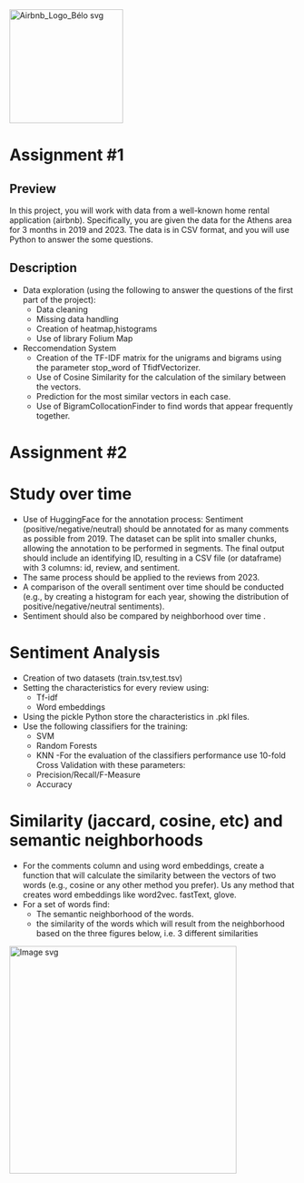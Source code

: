 <img src="https://github.com/user-attachments/assets/a6908861-0da1-4708-9eb9-5efade28f390" alt="Airbnb_Logo_Bélo svg" width="200"/>

# Assignment #1

## Preview 
In this project, you will work with data from a well-known home rental application (airbnb). Specifically, you are given the data for the Athens area for 3 months in 2019 and 2023. The data is in CSV format, and you will use Python to answer the some questions.

## Description
- Data exploration (using the following to answer the questions of the first part of the project):
  - Data cleaning
  - Missing data handling
  - Creation of heatmap,histograms
  - Use of library Folium Map
- Reccomendation System 
  - Creation of the TF-IDF matrix for the unigrams and bigrams using the parameter stop_word of TfidfVectorizer.
  - Use of Cosine Similarity for the calculation of the similary between the vectors.
  - Prediction for the most similar vectors in each case.
  - Use of BigramCollocationFinder to find words that appear frequently together.


# Assignment #2
# Study over time  
- Use of HuggingFace for the annotation process: Sentiment (positive/negative/neutral) should be annotated for as many comments as possible from 2019. The dataset can be split into smaller chunks, allowing the annotation to be performed in segments. The final output should include an identifying ID, resulting in a CSV file (or dataframe) with 3 columns: id, review, and sentiment.
- The same process should be applied to the reviews from 2023.
- A comparison of the overall sentiment over time should be conducted (e.g., by creating a histogram for each year, showing the distribution of positive/negative/neutral sentiments).
- Sentiment should also be compared by neighborhood over time .

# Sentiment Analysis
- Creation of two datasets (train.tsv,test.tsv)
- Setting the characteristics for every review using:
  - Tf-idf
  - Word embeddings
- Using the pickle Python store the characteristics in .pkl files.
- Use the following classifiers for the training:
  - SVM
  - Random Forests
  - KNN
-For the evaluation of the classifiers performance use 10-fold Cross Validation with these parameters:
  - Precision/Recall/F-Measure
  - Accuracy

# Similarity (jaccard, cosine, etc) and semantic neighborhoods
- For the comments column and using word embeddings, create a function that will calculate the similarity between the vectors of two words (e.g., cosine or any other method you prefer). Us any method that creates word embeddings like word2vec. fastText, glove.
- For a set of words find:
  - Τhe semantic neighborhood of the words.
  - the similarity of the words which will result from the neighborhood based on the three figures below, i.e. 3 different similarities
  

<img src="https://github.com/user-attachments/assets/d4a3b31f-5830-4515-a618-5726e9ef2c1c" alt="Image svg" width="400"/>

